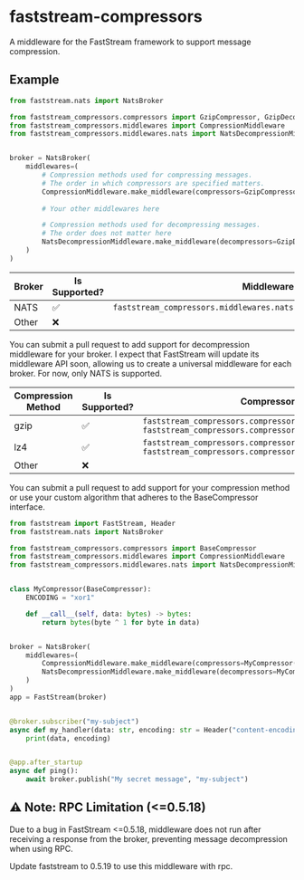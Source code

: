 # faststream-compressors

A middleware for the FastStream framework to support message compression.

## Example

```python
from faststream.nats import NatsBroker

from faststream_compressors.compressors import GzipCompressor, GzipDecompressor
from faststream_compressors.middlewares import CompressionMiddleware
from faststream_compressors.middlewares.nats import NatsDecompressionMiddleware


broker = NatsBroker(    
    middlewares=(
        # Compression methods used for compressing messages.
        # The order in which compressors are specified matters.
        CompressionMiddleware.make_middleware(compressors=GzipCompressor()),
        
        # Your other middlewares here

        # Compression methods used for decompressing messages.
        # The order does not matter here
        NatsDecompressionMiddleware.make_middleware(decompressors=GzipDecompressor()),
    )
)
```

| Broker | Is Supported? | Middleware                                                            |
|--------|---------------|-----------------------------------------------------------------------|
| NATS   | ✅             | `faststream_compressors.middlewares.nats.NatsDecompressionMiddleware` |
| Other  | ❌             |                                                                       |

You can submit a pull request to add support for decompression middleware for your broker. I expect that FastStream 
will update its middleware API soon, allowing us to create a universal middleware for each broker. For now, only 
NATS is supported.

| Compression Method | Is Supported? | Compressor                                                                                                          | Extra Dependency              |
|--------------------|---------------|---------------------------------------------------------------------------------------------------------------------|-------------------------------| 
| gzip               | ✅             | `faststream_compressors.compressors.GzipCompressor`<br/>`faststream_compressors.compressors.GzipDecompressor`       |                               |
| lz4                | ✅             | `faststream_compressors.compressors.lz4.Lz4Compressor`<br/>`faststream_compressors.compressors.lz4.Lz4Decompressor` | `faststream-compressors[lz4]` |
| Other              | ❌             |                                                                                                                     |                               |

You can submit a pull request to add support for your compression method or use your custom algorithm that adheres to
the BaseCompressor interface.

```python
from faststream import FastStream, Header
from faststream.nats import NatsBroker

from faststream_compressors.compressors import BaseCompressor
from faststream_compressors.middlewares import CompressionMiddleware
from faststream_compressors.middlewares.nats import NatsDecompressionMiddleware


class MyCompressor(BaseCompressor):
    ENCODING = "xor1"

    def __call__(self, data: bytes) -> bytes:
        return bytes(byte ^ 1 for byte in data)


broker = NatsBroker(
    middlewares=(
        CompressionMiddleware.make_middleware(compressors=MyCompressor()),
        NatsDecompressionMiddleware.make_middleware(decompressors=MyCompressor()),
    )
)
app = FastStream(broker)


@broker.subscriber("my-subject")
async def my_handler(data: str, encoding: str = Header("content-encoding")):
    print(data, encoding)


@app.after_startup
async def ping():
    await broker.publish("My secret message", "my-subject")
```

## ⚠️ Note: RPC Limitation (<=0.5.18)

Due to a bug in FastStream <=0.5.18, middleware does not run after receiving a response from the broker, preventing message 
decompression when using RPC. 

Update faststream to 0.5.19 to use this middleware with rpc.